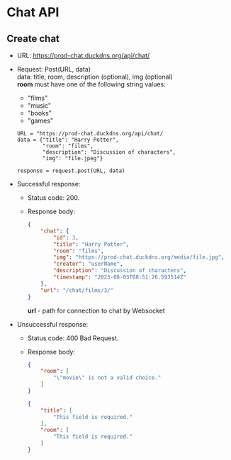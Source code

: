 # Chat API


## Create chat
-   URL: https://prod-chat.duckdns.org/api/chat/
-   Request: Post(URL, data)  
    data: title, room, description (optional), img (optional)  
    __room__ must have one of the following string values:
    -   "films"
    -   "music"
    -   "books"
    -   "games"

    ```
    URL = "https://prod-chat.duckdns.org/api/chat/
    data = {"title": "Harry Potter",
            "room": "films",
            "description": "Discussion of characters",
            "img": "file.jpeg"}

    response = request.post(URL, data)
    ```

-   Successful response:
    -   Status code: 200.
    -   Response body:

        ```json
        {
            "chat": {
                "id": 3,
                "title": "Harry Potter",
                "room": "films",
                "img": "https://prod-chat.duckdns.org/media/file.jpg",
                "creator": "userName",
                "description": "Discussion of characters",
                "timestamp": "2023-08-03T08:51:26.593514Z"
            },
            "url": "/chat/films/3/"
        }
        ```
        __url__ - path for connection to chat by Websocket


-   Unsuccessful response:
    -   Status code: 400 Bad Request.
    -   Response body:

        ```json
        {
            "room": [
                "\"movie\" is not a valid choice."
            ]
        }
        ```

        ```json
        {
            "title": [
                "This field is required."
            ],
            "room": [
                "This field is required."
            ]
        }
        ```